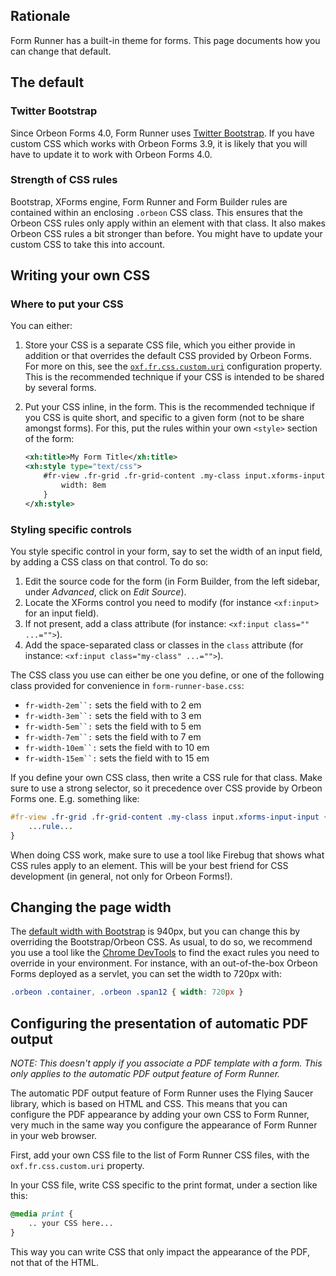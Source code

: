 

## Rationale

Form Runner has a built-in theme for forms. This page documents how you can change that default.

## The default

### Twitter Bootstrap

Since Orbeon Forms 4.0, Form Runner uses [Twitter Bootstrap][1]. If you have custom CSS which works with Orbeon Forms 3.9, it is likely that you will have to update it to work with Orbeon Forms 4.0.

### Strength of CSS rules

Bootstrap, XForms engine, Form Runner and Form Builder rules are contained within an enclosing `.orbeon` CSS class. This ensures that the Orbeon CSS rules only apply within an element with that class. It also makes Orbeon CSS rules a bit stronger than before. You might have to update your custom CSS to take this into account.

## Writing your own CSS

### Where to put your CSS

You can either:

1. Store your CSS is a separate CSS file, which you either provide in addition or that overrides the default CSS provided by Orbeon Forms. For more on this, see the [`oxf.fr.css.custom.uri`][2] configuration property. This is the recommended technique if your CSS is intended to be shared by several forms.

2. Put your CSS inline, in the form. This is the recommended technique if you CSS is quite short, and specific to a given form (not to be share amongst forms). For this, put the rules within your own `<style>` section of the form:
    ```xml
    <xh:title>My Form Title</xh:title>
    <xh:style type="text/css">
        #fr-view .fr-grid .fr-grid-content .my-class input.xforms-input-input {
            width: 8em
        }
    </xh:style>
    ```

### Styling specific controls

You style specific control in your form, say to set the width of an input field, by adding a CSS class on that control. To do so:

1. Edit the source code for the form (in Form Builder, from the left sidebar, under _Advanced_, click on _Edit Source_).
2. Locate the XForms control you need to modify (for instance `<xf:input>` for an input field).
3. If not present, add a class attribute (for instance: `<xf:input class="" ...="">`).
4. Add the space-separated class or classes in the `class` attribute (for instance: `<xf:input class="my-class" ...="">`).

The CSS class you use can either be one you define, or one of the following class provided for convenience in `form-runner-base.css`:

- `fr-width-2em``:` sets the field with to 2 em
- `fr-width-3em``:` sets the field with to 3 em
- `fr-width-5em``:` sets the field with to 5 em
- `fr-width-7em``:` sets the field with to 7 em
- `fr-width-10em``:` sets the field with to 10 em
- `fr-width-15em``:` sets the field with to 15 em

If you define your own CSS class, then write a CSS rule for that class. Make sure to use a strong selector, so it precedence over CSS provide by Orbeon Forms one. E.g. something like:

```css
#fr-view .fr-grid .fr-grid-content .my-class input.xforms-input-input {
    ...rule...
}
```

When doing CSS work, make sure to use a tool like Firebug that shows what CSS rules apply to an element. This will be your best friend for CSS development (in general, not only for Orbeon Forms!).


## Changing the page width

The [default width with Bootstrap][4] is 940px, but you can change this by overriding the Bootstrap/Orbeon CSS. As usual, to do so, we recommend you use a tool like the [Chrome DevTools][5] to find the exact rules you need to override in your environment. For instance, with an out-of-the-box Orbeon Forms deployed as a servlet, you can set the width to 720px with:

```css
.orbeon .container, .orbeon .span12 { width: 720px }
```

## Configuring the presentation of automatic PDF output

_NOTE: This doesn't apply if you associate a PDF template with a form. This only applies to the automatic PDF output feature of Form Runner._

The automatic PDF output feature of Form Runner uses the Flying Saucer library, which is based on HTML and CSS. This means that you can configure the PDF appearance by adding your own CSS to Form Runner, very much in the same way you configure the appearance of Form Runner in your web browser.

First, add your own CSS file to the list of Form Runner CSS files, with the `oxf.fr.css.custom.uri` property.

In your CSS file, write CSS specific to the print format, under a section like this:

```css
@media print {
    .. your CSS here...
}
```

This way you can write CSS that only impact the appearance of the PDF, not that of the HTML.


[1]: http://getbootstrap.com/2.3.2/
[2]: https://github.com/orbeon/orbeon-forms/wiki/Form-Runner-~-Configuration-properties#adding-your-own-css
[4]: http://getbootstrap.com/2.3.2/scaffolding.html
[5]: https://developer.chrome.com/devtools
